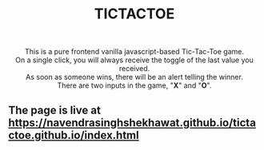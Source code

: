 <b><h1 align="center">TICTACTOE</h1></b><br>
<p align="center">This is a pure frontend vanilla javascript-based Tic-Tac-Toe game.<br>
     On a single click, you will always receive the toggle of the last value you received.<br>
As soon as someone wins, there will be an alert telling the winner.<br>
  There are two inputs in the game, "<b>X</b>" and "<b>O</b>".
</p>

<h2> The page is live at <a target="_blank" href="https://navendrasinghshekhawat.github.io/tictactoe.github.io/index.html">https://navendrasinghshekhawat.github.io/tictactoe.github.io/index.html</a></h2>
